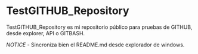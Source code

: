 # TestGITHUB_Repository
TestGITHUB_Repository es mi repositorio público para pruebas de GITHUB, desde explorer, API o GITBASH.

*NOTICE* - Sincroniza bien el README.md desde explorador de windows.
